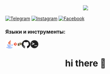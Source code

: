 

<div id="header" align="center">
  <img src="https://media.giphy.com/media/k0ijJhqrUP4T2EvmJ1/giphy.gif" width="100"/>
</div>

[![Telegram](https://img.shields.io/badge/-Telegram-090909?style=for-the-badge&logo=telegram&logoColor=27A0D9)](https://t.me/k0oxy)
[![Instagram](https://img.shields.io/badge/-Instagram-090909?style=for-the-badge&logo=instagram&logoColor=B4068E)](https://www.instagram.com/k0xzy)
[![Facebook](https://img.shields.io/badge/-Facebook-090909?style=for-the-badge&logo=Facebook&logoColor=1195F5)](https://www.facebook.com/profile.php?id=100087789135987)

### Языки и инструменты:

[//]: # (<img align="left" alt="Visual Studio Code" width="26px" src="https://raw.githubusercontent.com/github/explore/80688e429a7d4ef2fca1e82350fe8e3517d3494d/topics/visual-studio-code/visual-studio-code.png" />)
[//]: # (<img align="left" alt="HTML5" width="26px" src="./img/html.svg" />)
[//]: # (<img align="left" alt="CSS3" width="26px" src="./src/img/css.svg" />)
[//]: # (<img align="left" alt="Sass" width="26px" src="./src/img/sass.svg" />)
[//]: # (<img align="left" alt="Gulp" width="26px" src="./src/img/gulpb.svg" />)
<img align="left" alt="Java" width="26px" src="./img/java.png" />

[//]: # (<img align="left" alt="TypeScript" width="26px" src="./src/img/tsb.svg" />)
[//]: # (<img align="left" alt="React" width="26px" src="./src/img/react.svg" />)
[//]: # (<img align="left" alt="Angular" width="26px" src="./src/img/angular.svg" />)
[//]: # (<img align="left" alt="Node.js" width="26px" src="./src/img/nodejs.svg" />)
[//]: # (<img align="left" alt="MongoDB" width="26px" src="./src/img/mongo.svg" />)
<img align="left" alt="Git" width="26px" src="https://raw.githubusercontent.com/github/explore/80688e429a7d4ef2fca1e82350fe8e3517d3494d/topics/git/git.png" />
<img align="left" alt="GitHub" width="26px" src="https://raw.githubusercontent.com/github/explore/78df643247d429f6cc873026c0622819ad797942/topics/github/github.png" />
<img align="left" alt="Terminal" width="26px" src="https://raw.githubusercontent.com/github/explore/80688e429a7d4ef2fca1e82350fe8e3517d3494d/topics/terminal/terminal.png" />

<br/>

<div id="down" align="center">
<h1>hi there 👋</h1>
</div>

